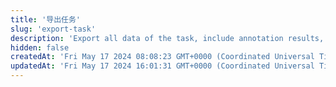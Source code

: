 ```yaml
---
title: '导出任务'
slug: 'export-task'
description: 'Export all data of the task, include annotation results, metadata, assets, etc.'
hidden: false
createdAt: 'Fri May 17 2024 08:08:23 GMT+0000 (Coordinated Universal Time)'
updatedAt: 'Fri May 17 2024 16:01:31 GMT+0000 (Coordinated Universal Time)'
---
```


<API
	method="POST"
	url="/tasks/export"
	:body="body"
	:results="results"
/>

<script setup>
import results from './results'

const body = {
	projectId: {
		type: 'long',
		default: 2695,
		description: 'project id'
	},
	completeTimeAfter: {
		type: 'string',
		default: '2023-04-01',
		description: 'Complete time of task after the date, include the day'
	},
	completeTimeBefore: {
		type: 'string',
		default: '2023-05-01',
		description: 'Complete time of task before the date'
	},
	taskIds: {
		type: 'long[]',
		default: [],
		description: 'Task Id List'
	},
}
</script>
